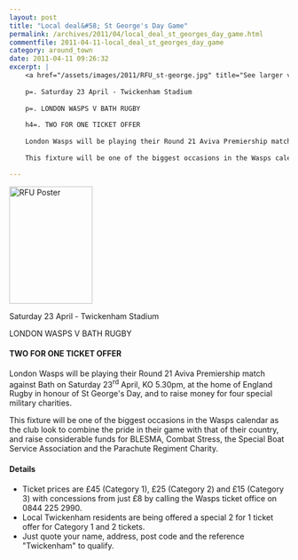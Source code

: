 ```yaml
---
layout: post
title: "Local deal&#58; St George's Day Game"
permalink: /archives/2011/04/local_deal_st_georges_day_game.html
commentfile: 2011-04-11-local_deal_st_georges_day_game
category: around_town
date: 2011-04-11 09:26:32
excerpt: |
    <a href="/assets/images/2011/RFU_st-george.jpg" title="See larger version of - RFU Poster"><img src="/assets/images/2011/RFU_st-george_thumb.jpg" width="150" height="211" alt="RFU Poster" class="photo right" /></a>
    
    p=. Saturday 23 April - Twickenham Stadium
    
    p=. LONDON WASPS V BATH RUGBY
    
    h4=. TWO FOR ONE TICKET OFFER
    
    London Wasps will be playing their Round 21 Aviva Premiership match against Bath on Saturday 23<sup>rd</sup> April, KO 5.30pm, at the home of England Rugby in honour of St George's Day, and to raise money for four special military charities.
    
    This fixture will be one of the biggest occasions in the Wasps calendar as the club look to combine the pride in their game with that of their country, and raise considerable funds for BLESMA, Combat Stress, the Special Boat Service Association and the Parachute Regiment Charity.

---
```


<a href="/assets/images/2011/RFU_st-george.jpg" title="See larger version of - RFU Poster"><img src="/assets/images/2011/RFU_st-george_thumb.jpg" width="150" height="211" alt="RFU Poster" class="photo right" /></a>

Saturday 23 April - Twickenham Stadium

LONDON WASPS V BATH RUGBY

#### TWO FOR ONE TICKET OFFER

London Wasps will be playing their Round 21 Aviva Premiership match against Bath on Saturday 23<sup>rd</sup> April, KO 5.30pm, at the home of England Rugby in honour of St George's Day, and to raise money for four special military charities.

This fixture will be one of the biggest occasions in the Wasps calendar as the club look to combine the pride in their game with that of their country, and raise considerable funds for BLESMA, Combat Stress, the Special Boat Service Association and the Parachute Regiment Charity.

#### Details

-   Ticket prices are £45 (Category 1), £25 (Category 2) and £15 (Category 3) with concessions from just £8 by calling the Wasps ticket office on 0844 225 2990.
-   Local Twickenham residents are being offered a special 2 for 1 ticket offer for Category 1 and 2 tickets.
-   Just quote your name, address, post code and the reference "Twickenham" to qualify.
